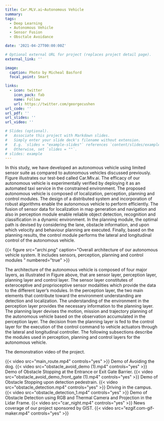 ```yaml
---
title: Car.MLV.ai~Autonomous Vehicle
summary:
tags:
  - Deep Learning
  - Autonomous Vehicle
  - Sensor Fusion 
  - Obsctale Avoidance

date: '2021-04-27T00:00:00Z'

# Optional external URL for project (replaces project detail page).
external_link: ''

image:
  caption: Photo by Micheal Basford
  focal_point: Smart

links:
  - icon: twitter
    icon_pack: fab
    name: Follow
    url: https://twitter.com/georgecushen
url_code: ''
url_pdf: ''
url_slides: ''
url_video: ''

# Slides (optional).
#   Associate this project with Markdown slides.
#   Simply enter your slide deck's filename without extension.
#   E.g. `slides = "example-slides"` references `content/slides/example-slides.md`.
#   Otherwise, set `slides = ""`.
# slides: example
---
```





In this study, we have developed an autonomous vehicle using limited sensor suite as compared to autonomous vehicles discussed previously. Figure  illustrates our test-bed called Car.Mlv.ai. The efficacy of our autonomous vehicle is experimentally verified by deploying it as an automated taxi service in the constrained environment. The proposed autonomous vehicle is composed of localization, perception, planning and control modules. The design of a distributed system and incorporation of robust algorithms enable the autonomous vehicle to perform efficiently. The fusion of sensor data for localization in map generation and navigation and also in perception module enable reliable object detection, recognition and classification in a dynamic environment. In the planning module, the optimal path is devised by considering the lane, obstacle information, and upon which velocity and behaviour planning are executed. Finally, based on the planning results, the control module performs the lateral and longitudinal control of the autonomous vehicle.

{{< figure src="archi.png" caption="Overall architecture of our autonomous vehicle system. It includes sensors, perception, planning and control modules " numbered="true" >}}

The architecture of the autonomous vehicle is composed of four major layers, as illustrated in Figure above, that are sensor layer, perception layer, planning layer and control layer. The sensor layer constitutes of exteroceptive and proprioceptive sensor modalities which provide the data to the different layer’s modules. In the perception layer, the two main elements that contribute toward the environment understanding are detection and localization. The understanding of the environment in the perception layer provides the necessary information to the planning layer. The planning layer devises the motion, mission and trajectory planning of the autonomous vehicle based on the observation accumulated in the perception layer. The decision from the planning layer is fed to the control layer for the execution of the control command to vehicle actuators through the lateral and longitudinal controller. The following subsections describe the modules used in perception, planning and control layers for the autonomous vehicle.

The demonstration video of the project.

{{< video src="main_route.mp4" controls="yes" >}}
Demo of Avoiding the dog.
{{< video src="obstacle_avoid_demo (1).mp4" controls="yes" >}}
Demo of Obstacle Stopping at the Entrance or Exit Gate Barrier. 
{{< video src="obstacle_avoid_demo_front_gate (1).mp4" controls="yes" >}}
Demo of Obstacle Stopping upon detection pedestrain. 
{{< video src="obstacle_detection.mp4" controls="yes" >}}
Driving in the campus.
{{< video src="obstacle_detection_1.mp4" controls="yes" >}}
Demo of Obstacle Detection using RGB and Thermal Camera and Projection in the Lidar Frame. 
{{< video src="car_night.mp4" controls="yes" >}}
News coverage of our project sponsored by GIST.
{{< video src="ezgif.com-gif-maker.mp4" controls="yes" >}}



